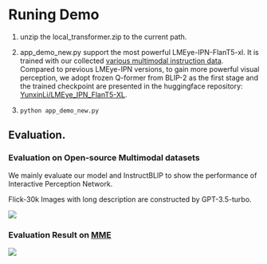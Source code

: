 # Runing Demo

1. unzip the local_transformer.zip to the current path.

2. app_demo_new.py support the most powerful LMEye-IPN-FlanT5-xl. It is trained with our collected [various multimodal instruction data](https://huggingface.co/datasets/YunxinLi/Multimodal_Insturction_Data_V2). Compared to previous LMEye-IPN versions, to gain more powerful visual perception, we adopt frozen Q-former from BLIP-2 as the first stage and the trained checkpoint are presented in the huggingface repository: [YunxinLi/LMEye_IPN_FlanT5-XL](https://huggingface.co/YunxinLi/LMEye_IPN_FlanT5-XL).

3. ```python app_demo_new.py```

## Evaluation.
### Evaluation on Open-source Multimodal datasets
We mainly evaluate our model and InstructBLIP to show the performance of Interactive Perception Network.

Flick-30k Images with long description are constructed by GPT-3.5-turbo. 


![](https://github.com/YunxinLi/LingCloud/blob/main/LMEye/example_images/merge_from_ofoct.png)


### Evaluation Result on [MME](https://github.com/BradyFU/Awesome-Multimodal-Large-Language-Models/tree/Evaluation)

![](https://github.com/YunxinLi/LingCloud/blob/main/LMEye/example_images/evaluation_MME.png)
